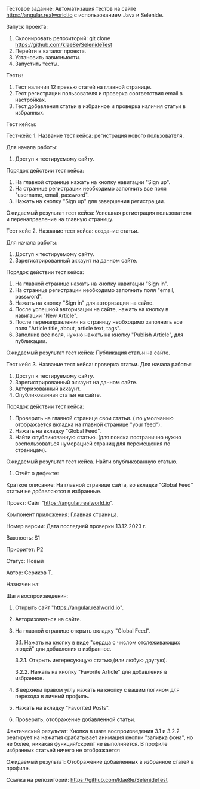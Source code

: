Тестовое задание: Автоматизация тестов на сайте https://angular.realworld.io с использованием Java и Selenide.

Запуск проекта:
1. Склонировать репозиторий: git clone https://github.com/klae8e/SelenideTest
2. Перейти в каталог проекта.
3. Установить зависимости.
4. Запустить тесты.

Тесты:
1. Тест наличия 12 превью статей на главной странице.
2. Тест регистрации пользователя и проверка соответствия email в настройках.
3. Тест добавления статьи в избранное и проверка наличия статьи в избранных.

Тест кейсы:

Тест-кейс 1.
Название тест кейса: регистрация нового пользователя.

Для начала работы: 
1. Доступ к тестируемому сайту.

Порядок действии тест кейса:
1.	На главной странице нажать на кнопку навигации "Sign up".
2.	На странице регистрации необходимо заполнить все поля "username, email, password".
3.	Нажать на кнопку "Sign up" для завершения регистрации.
	
Ожидаемый результат тест кейса:
	Успешная регистрация пользователя и перенаправление на главную страницу.	

Тест кейс 2.
Название тест кейса: создание статьи.

Для начала работы: 
1.	Доступ к тестируемому сайту.
2.	Зарегистрированный аккаунт на данном сайте.
	
Порядок действии тест кейса:
1.	На главной странице нажать на кнопку навигации "Sign in".
2.	На странице регистрации необходимо заполнить поля "email, password".
3.	Нажать на кнопку "Sign in" для авторизации на сайте.
4.	После успешной авторизации на сайте, нажать на кнопку в навигации "New Article".
5.	После перенаправления на страницу необходимо заполнить все поля "Article title, about, article text, tags".
6.	Заполнив все поля, нужно нажать на кнопку "Publish Article", для публикации.
	
Ожидаемый результат тест кейса:
	Публикация статьи на сайте.

Тест кейс 3.
Название тест кейса: проверка статьи.
	Для начала работы: 
1.	Доступ к тестируемому сайту.
2.	Зарегистрированный аккаунт на данном сайте.
3.	Авторизованный аккаунт.
4.	Опубликованная статья на сайте.

Порядок действии тест кейса:
1.	Проверить на главной странице свои статьи. ( по умолчанию отображается вкладка на главной странице "your feed").
2.	Нажать на вкладку "Global Feed".
3.	Найти опубликованную статью. (для поиска постранично нужно воспользоваться нумерацией страниц для перемещения по страницам).

Ожидаемый результат тест кейса.
	Найти опубликованную статью.
 
 1. Отчёт о дефекте:

Краткое описание: На главной странице сайта, во вкладке "Global Feed" статьи не добавляются в избранные.

Проект: Сайт "https://angular.realworld.io".

Компонент приложения: Главная страница.

Номер версии: Дата последней проверки 13.12.2023 г.

Важность: S1

Приоритет: P2

Статус: Новый

Автор: Сериков Т.

Назначен на:

Шаги воспроизведения:

1. Открыть сайт "https://angular.realworld.io".

2. Авторизоваться на сайте.

3. На главной странице открыть вкладку "Global Feed".
	
	3.1. Нажать на кнопку в виде "сердца с числом отслеживающих людей" для добавления в избранное.
	
	3.2.1. Открыть интересующую статью,(или любую другую).
 
	3.2.2. Нажать на кнопку "Favorite Article" для добавления в избранное.

4. В верхнем правом углу нажать на кнопку с вашим логином для перехода в личный профиль.

5. Нажать на вкладку "Favorited Posts".

6. Проверить, отображение добавленной статьи.

Фактический результат: Кнопка в шаге воспроизведения 3.1 и 3.2.2 реагирует на нажатия срабатывает анимация кнопки "заливка фона", но не более, никакая функция/скрипт не выполняется. В профиле избранных статьей ничего не отображается

Ожидаемый результат: Отображение добавленных в избранное статей в профиле.

Ссылка на репозиторий: https://github.com/klae8e/SelenideTest

